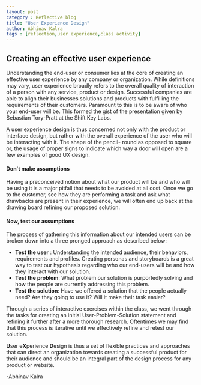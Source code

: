 ```yaml
---
layout: post
category : Reflective blog
title: "User Experience Design"
author: Abhinav Kalra
tags : [reflection,user experience,class activity]
---
```


## Creating an effective user experience
Understanding the end-user or consumer lies at the core of creating an effective user experience by any company or organization. While definitions may vary, user experience broadly refers to the overall quality of interaction of a person with any service, product or design. Successful companies are able to align their businesses solutions and products with fulfilling the requirements of their customers. Paramount to this is to be aware of who your end-user will be. This formed the gist of the presentation given by Sebastian Tory-Pratt at the Shift Key Labs.

A user experience design is thus concerned not only with the product or interface design, but rather with the overall experience of the user who will be interacting with it. The shape of the pencil- round as opposed to square or, the usage of proper signs to indicate which way a door will open are a few examples of good UX design.

#### Don't make assumptions
Having a preconceived notion about what our product will be and who will be using it is a major pitfall that needs to be avoided at all cost. Once we go to the customer, see how they are performing a task and ask what drawbacks are present in their experience, we will often end up back at the drawing board refining our proposed solution.

#### Now, test our assumptions

The process of gathering this information about our intended users can be broken down into a three pronged approach as described below:
- **Test the user** : Understanding the intended audience, their behaviors, requirements and profiles. Creating personas and storyboards is a great way to test our hypothesis regarding who our end-users will be and how they interact with our solution.
- **Test the problem**: What problem our solution is purportedly solving and how the people are currently addressing this problem.
- **Test the solution**: Have we offered a solution that the people actually need? Are they going to use it? Will it make their task easier?

Through a series of interactive exercises within the class, we went through the tasks for creating an initial User-Problem-Solution statement and refining it further after a more thorough research. Oftentimes we may find that this process is iterative until we effectively refine and retest our solution.

**U**ser e**X**perience **D**esign is thus a set of flexible practices and approaches that can direct an organization towards creating a successful product for their audience and should be an integral part of the design process for any product or website.

-Abhinav Kalra